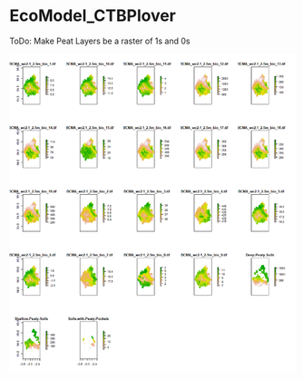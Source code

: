 # EcoModel_CTBPlover

ToDo:
Make Peat Layers be a raster of 1s and 0s

![alt text](https://github.com/CTimBru/EcoModel_CTBPlover/blob/main/Rplot111.png?raw=true)
